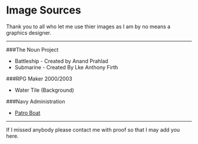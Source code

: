 # Image Sources

  Thank you to all who let me use thier images as I am by no means a graphics designer.
  ***
###The Noun Project

  - Battleship - Created by Anand Prahlad
  - Submarine - Created By Lke Anthony Firth
  
###RPG Maker 2000/2003
  
  - Water Tile (Background)
  
###Navy Administration

  - [Patro Boat](http://navyadministration.tpub.com/12968a/img/12968a_59_5.jpg)

***

If I missed anybody please contact me with proof so that I may add you here.
